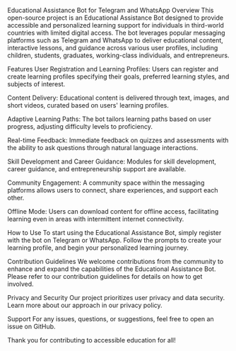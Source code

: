 
Educational Assistance Bot for Telegram and WhatsApp
Overview
This open-source project is an Educational Assistance Bot designed to provide accessible and personalized learning support for individuals in third-world countries with limited digital access. The bot leverages popular messaging platforms such as Telegram and WhatsApp to deliver educational content, interactive lessons, and guidance across various user profiles, including children, students, graduates, working-class individuals, and entrepreneurs.

Features
User Registration and Learning Profiles: Users can register and create learning profiles specifying their goals, preferred learning styles, and subjects of interest.

Content Delivery: Educational content is delivered through text, images, and short videos, curated based on users' learning profiles.

Adaptive Learning Paths: The bot tailors learning paths based on user progress, adjusting difficulty levels to proficiency.

Real-time Feedback: Immediate feedback on quizzes and assessments with the ability to ask questions through natural language interactions.

Skill Development and Career Guidance: Modules for skill development, career guidance, and entrepreneurship support are available.

Community Engagement: A community space within the messaging platforms allows users to connect, share experiences, and support each other.

Offline Mode: Users can download content for offline access, facilitating learning even in areas with intermittent internet connectivity.

How to Use
To start using the Educational Assistance Bot, simply register with the bot on Telegram or WhatsApp. Follow the prompts to create your learning profile, and begin your personalized learning journey.

Contribution Guidelines
We welcome contributions from the community to enhance and expand the capabilities of the Educational Assistance Bot. Please refer to our contribution guidelines for details on how to get involved.

Privacy and Security
Our project prioritizes user privacy and data security. Learn more about our approach in our privacy policy.

Support
For any issues, questions, or suggestions, feel free to open an issue on GitHub.

Thank you for contributing to accessible education for all!